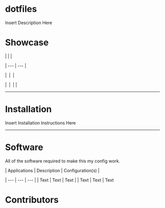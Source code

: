 # dotfiles

Insert Description Here

# Showcase

| | |

| --- | --- |

| ![]() | ![]() |

| ![]() | ![]() | |



---



# Installation

Insert Installation Instructions Here




---



# Software

All of the software required to make this my config work.

| Applications | Description | Configuration(s) |

| --- | --- | --- |
| Text | Text | Text |
| Text | Text | Text

# Contributors

